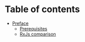 # Table of contents

* [Preface](/docs/preface/README.md)
  * [Prerequisites](/docs/preface/Prerequisites.md)
  * [RxJs comparison](/docs/preface/RxJs-comparison.md)